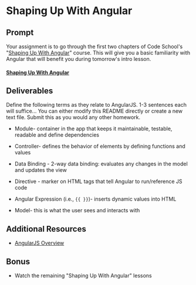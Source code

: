# Shaping Up With Angular

## Prompt

Your assignment is to go through the first two chapters of Code School's "[Shaping Up With Angular](https://www.codeschool.com/courses/shaping-up-with-angular-js)" course. This will give you a basic familiarity with Angular that will benefit you during tomorrow's intro lesson.

#### [Shaping Up With Angular](https://www.codeschool.com/courses/shaping-up-with-angular-js)

## Deliverables

Define the following terms as they relate to AngularJS. 1-3 sentences each will suffice... You can either modify this README directly or create a new text file. Submit this as you would any other homework. 

* Module- container in the app that keeps it maintainable, testable, 
          readable and define dependencies

* Controller- defines the behavior of elements by defining functions and values

* Data Binding - 2-way data binding: evaluates any changes in the model and updates the view

* Directive - marker on HTML tags that tell Angular to run/reference JS code

* Angular Expression (i.e., `{{ }}`)- inserts dynamic values into HTML

* Model- this is what the user sees and interacts with

## Additional Resources

* [AngularJS Overview](https://www.tutorialspoint.com/angularjs/angularjs_overview.htm)

## Bonus

* Watch the remaining "Shaping Up With Angular" lessons
